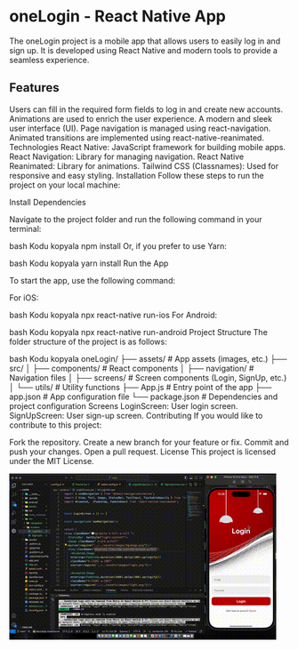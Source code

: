 <h1>oneLogin - React Native App</h1>
The oneLogin project is a mobile app that allows users to easily log in and sign up. It is developed using React Native and modern tools to provide a seamless experience.

<h2>Features</h2>
Users can fill in the required form fields to log in and create new accounts.
Animations are used to enrich the user experience.
A modern and sleek user interface (UI).
Page navigation is managed using react-navigation.
Animated transitions are implemented using react-native-reanimated.
Technologies
React Native: JavaScript framework for building mobile apps.
React Navigation: Library for managing navigation.
React Native Reanimated: Library for animations.
Tailwind CSS (Classnames): Used for responsive and easy styling.
Installation
Follow these steps to run the project on your local machine:

Install Dependencies

Navigate to the project folder and run the following command in your terminal:

bash
Kodu kopyala
npm install
Or, if you prefer to use Yarn:

bash
Kodu kopyala
yarn install
Run the App

To start the app, use the following command:

For iOS:

bash
Kodu kopyala
npx react-native run-ios
For Android:

bash
Kodu kopyala
npx react-native run-android
Project Structure
The folder structure of the project is as follows:

bash
Kodu kopyala
oneLogin/
├── assets/ # App assets (images, etc.)
├── src/
│ ├── components/ # React components
│ ├── navigation/ # Navigation files
│ ├── screens/ # Screen components (Login, SignUp, etc.)
│ └── utils/ # Utility functions
├── App.js # Entry point of the app
├── app.json # App configuration file
└── package.json # Dependencies and project configuration
Screens
LoginScreen: User login screen.
SignUpScreen: User sign-up screen.
Contributing
If you would like to contribute to this project:

Fork the repository.
Create a new branch for your feature or fix.
Commit and push your changes.
Open a pull request.
License
This project is licensed under the MIT License.

![Login Screen Animation](assets/images/output.gif)
